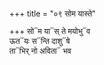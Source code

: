 +++
title = "०९ सोम यास्ते"

+++
सो᳓म या᳓स् ते मयोभु᳓व  
ऊत᳓यः स᳓न्ति दाशु᳓षे  
ता᳓भिर् नो अविता᳓ भव